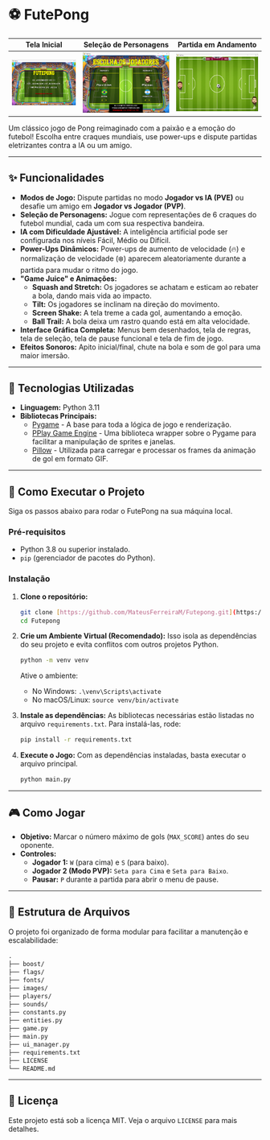 # ⚽ FutePong

| Tela Inicial | Seleção de Personagens | Partida em Andamento |
|:---:|:---:|:---:|
| ![Tela Inicial do Jogo](Images/menu.png) | ![Tela de Seleção de Personagens](Images/jogadores.png) | ![Gameplay da Partida](Images/gameplay.png) |

Um clássico jogo de Pong reimaginado com a paixão e a emoção do futebol! Escolha entre craques mundiais, use power-ups e dispute partidas eletrizantes contra a IA ou um amigo.

---

## ✨ Funcionalidades

* **Modos de Jogo:** Dispute partidas no modo **Jogador vs IA (PVE)** ou desafie um amigo em **Jogador vs Jogador (PVP)**.
* **Seleção de Personagens:** Jogue com representações de 6 craques do futebol mundial, cada um com sua respectiva bandeira.
* **IA com Dificuldade Ajustável:** A inteligência artificial pode ser configurada nos níveis Fácil, Médio ou Difícil.
* **Power-Ups Dinâmicos:** Power-ups de aumento de velocidade (🔥) e normalização de velocidade (❄️) aparecem aleatoriamente durante a partida para mudar o ritmo do jogo.
* **"Game Juice" e Animações:**
    * **Squash and Stretch:** Os jogadores se achatam e esticam ao rebater a bola, dando mais vida ao impacto.
    * **Tilt:** Os jogadores se inclinam na direção do movimento.
    * **Screen Shake:** A tela treme a cada gol, aumentando a emoção.
    * **Ball Trail:** A bola deixa um rastro quando está em alta velocidade.
* **Interface Gráfica Completa:** Menus bem desenhados, tela de regras, tela de seleção, tela de pause funcional e tela de fim de jogo.
* **Efeitos Sonoros:** Apito inicial/final, chute na bola e som de gol para uma maior imersão.

---

## 🔧 Tecnologias Utilizadas

* **Linguagem:** Python 3.11
* **Bibliotecas Principais:**
    * [Pygame](https://www.pygame.org/) - A base para toda a lógica de jogo e renderização.
    * [PPlay Game Engine](https://github.com/pplay-gengine/pplay) - Uma biblioteca wrapper sobre o Pygame para facilitar a manipulação de sprites e janelas.
    * [Pillow](https://python-pillow.org/) - Utilizada para carregar e processar os frames da animação de gol em formato GIF.

---

## 🚀 Como Executar o Projeto

Siga os passos abaixo para rodar o FutePong na sua máquina local.

### Pré-requisitos

* Python 3.8 ou superior instalado.
* `pip` (gerenciador de pacotes do Python).

### Instalação

1.  **Clone o repositório:**
    ```sh
    git clone [https://github.com/MateusFerreiraM/Futepong.git](https://github.com/MateusFerreiraM/Futepong.git)
    cd Futepong
    ```

2.  **Crie um Ambiente Virtual (Recomendado):**
    Isso isola as dependências do seu projeto e evita conflitos com outros projetos Python.
    ```sh
    python -m venv venv
    ```
    Ative o ambiente:
    * No Windows: `.\venv\Scripts\activate`
    * No macOS/Linux: `source venv/bin/activate`

3.  **Instale as dependências:**
    As bibliotecas necessárias estão listadas no arquivo `requirements.txt`. Para instalá-las, rode:
    ```sh
    pip install -r requirements.txt
    ```

4.  **Execute o Jogo:**
    Com as dependências instaladas, basta executar o arquivo principal.
    ```sh
    python main.py
    ```

---

## 🎮 Como Jogar

* **Objetivo:** Marcar o número máximo de gols (`MAX_SCORE`) antes do seu oponente.
* **Controles:**
    * **Jogador 1:** `W` (para cima) e `S` (para baixo).
    * **Jogador 2 (Modo PVP):** `Seta para Cima` e `Seta para Baixo`.
    * **Pausar:** `P` durante a partida para abrir o menu de pause.

---

## 📂 Estrutura de Arquivos

O projeto foi organizado de forma modular para facilitar a manutenção e escalabilidade:

```
.
├── boost/
├── flags/
├── fonts/
├── images/
├── players/
├── sounds/
├── constants.py
├── entities.py
├── game.py
├── main.py
├── ui_manager.py
├── requirements.txt
├── LICENSE
└── README.md
```

---

## 📄 Licença

Este projeto está sob a licença MIT. Veja o arquivo `LICENSE` para mais detalhes.
